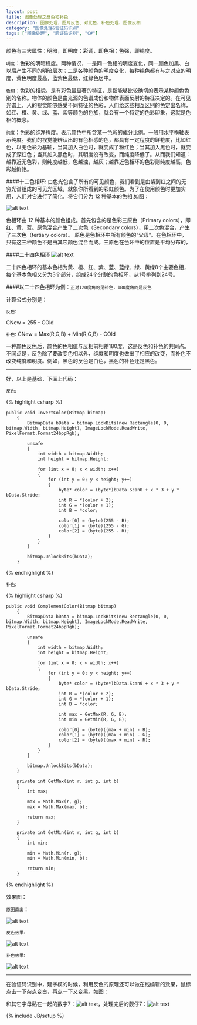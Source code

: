 ```yaml
---
layout: post
title: 图像处理之反色和补色
description: 图像处理，图片反色、对比色、补色处理、图像反相
category: "图像处理&验证码识别"
tags: ["图像处理", "验证码识别", "C#"]
---
```


颜色有三大属性：明暗，即明度；彩调，即色相；色强，即纯度。

`明度`：色彩的明暗程度。两种情况，一是同一色相的明度变化，同一颜色加黑、白以后产生不同的明暗层次；二是各种颜色的明度变化，每种纯色都有与之对应的明度，黄色明度最高，蓝紫色最低，红绿色居中。 

`色相`：色彩的相貌。是有彩色最显著的特征，是指能够比较确切的表示某种颜色色别的名称。物体的颜色是由光源的色谱成份和物体表面反射的特征决定的。在可见光谱上，人的视觉能够感受不同特征的色彩，人们给这些相互区别的色定出名称，如红、橙、黄、绿、蓝、紫等颜色的色族，就会有一个特定的色彩印象，这就是色相的概念。 

`纯度`：色彩的纯净程度。表示颜色中所含某一色彩的成分比例。一般用水平横轴表示纯度。我们的视觉能辨认出的有色相感的色，都具有一定程度的鲜艳度，比如红色，以无色彩为基轴，当其加入白色时，就变成了粉红色；当其加入黑色时，就变成了深红色；当其加入黑色时，其明度没有改变，而纯度降低了。从而我们知道：越靠近无色彩，则纯度越低，色越浊，越灰；越靠近色相环的色彩则纯度越高，色彩越鲜艳。 


####十二色相环:
白色光包含了所有的可见颜色，我们看到是由紫到红之间的无穷光谱组成的可见光区域，就象你所看到的彩虹颜色。为了在使用颜色时更加实用，人们对它进行了简化，将它们分为 12 种基本的色相,如图：

![alt text](/assets/img/12color.png "12色相环")  

色相环由 12 种基本的颜色组成。首先包含的是色彩三原色（Primary colors），即红、黄、蓝。原色混合产生了二次色（Secondary colors），用二次色混合，产生了三次色（tertiary colors）。
原色是色相环中所有颜色的“父母”。在色相环中，只有这三种颜色不是由其它颜色混合而成。三原色在色环中的位置是平均分布的，

####二十四色相环
![alt text](/assets/img/24color.jpg "24色相环")

二十四色相环的基本色相为黄、橙、红、紫、蓝、蓝绿、绿、黄绿8个主要色相，每个基本色相又分为3个部分，组成24个分割的色相环，从1号排列到24号。

####以二十四色相环为例：`正对120度角的是补色，180度角的是反色`

计算公式分别是：

`反色`:

CNew = 255 - COld

`补色`:
CNew = Max(R,G,B) + Min(R,G,B) - COld

一种颜色反色后，颜色的色相值与反相前相差180度，这是反色和补色的共同点。不同点是，反色除了要改变色相以外，纯度和明度也做出了相应的改变，而补色不改变纯度和明度。例如，黑色的反色是白色，黑色的补色还是黑色。

------
好，以上是基础，下面上代码：

`反色`:

{% highlight csharp %}

	public void InvertColor(Bitmap bitmap)
        {
            BitmapData bData = bitmap.LockBits(new Rectangle(0, 0, bitmap.Width, bitmap.Height), ImageLockMode.ReadWrite, PixelFormat.Format24bppRgb);

            unsafe
            {
                int width = bitmap.Width;
                int height = bitmap.Height;

                for (int x = 0; x < width; x++)
                {
                    for (int y = 0; y < height; y++)
                    {
                        byte* color = (byte*)bData.Scan0 + x * 3 + y * bData.Stride;
                        int R = *(color + 2);
                        int G = *(color + 1);
                        int B = *color;

                        color[0] = (byte)(255 - B);
                        color[1] = (byte)(255 - G);
                        color[2] = (byte)(255 - R);
                    }
                }
            }

            bitmap.UnlockBits(bData);
        }  
{% endhighlight %}       
    
`补色`:

{% highlight csharp %}

	public void ComplementColor(Bitmap bitmap)
        {
            BitmapData bData = bitmap.LockBits(new Rectangle(0, 0, bitmap.Width, bitmap.Height), ImageLockMode.ReadWrite, PixelFormat.Format24bppRgb);

            unsafe
            {
                int width = bitmap.Width;
                int height = bitmap.Height;

                for (int x = 0; x < width; x++)
                {
                    for (int y = 0; y < height; y++)
                    {
                        byte* color = (byte*)bData.Scan0 + x * 3 + y * bData.Stride;
                        int R = *(color + 2);
                        int G = *(color + 1);
                        int B = *color;

                        int max = GetMax(R, G, B);
                        int min = GetMin(R, G, B);

                        color[0] = (byte)((max + min) - B);
                        color[1] = (byte)((max + min) - G);
                        color[2] = (byte)((max + min) - R);
                    }
                }
            }

            bitmap.UnlockBits(bData);
        }
        
        private int GetMax(int r, int g, int b)
        {
            int max;

            max = Math.Max(r, g);
            max = Math.Max(max, b);

            return max;
        }

        private int GetMin(int r, int g, int b)
        {
            int min;

            min = Math.Min(r, g);
            min = Math.Min(min, b);

            return min;
        }
{% endhighlight %}

效果图：

`原图直出`：

![alt text](/assets/img/color1.bmp "原图")

`反色效果`:

![alt text](/assets/img/color2.jpg "反色效果")

`补色效果`:

![alt text](/assets/img/color3.jpg "补色效果")

------------

在验证码识别中，建字模的时候，利用反色的原理还可以做在线编辑的效果，鼠标点击一下杂点变白，再点一下又变黑。如图：

和其它字母黏在一起的数字7：![alt text](/assets/img/7a.png "原图")，处理完后的靓仔7：![alt text](/assets/img/7b.png "效果图")

{% include JB/setup %}